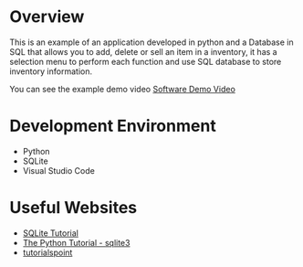 # Overview
This is an example of an application developed in python and a Database in SQL that allows you to add, delete or sell an item in a inventory, it has a selection menu to perform each function and use SQL database to store inventory information.

You can see the example demo video
[Software Demo Video](https://youtu.be/KwCSWWTRXNI)

# Development Environment

* Python
* SQLite
* Visual Studio Code

# Useful Websites

* [SQLite Tutorial](https://www.sqlitetutorial.net/)
* [The Python Tutorial - sqlite3](https://docs.python.org/3.8/library/sqlite3.html)
* [tutorialspoint](https://www.tutorialspoint.com/sqlite/sqlite_python.htm)
